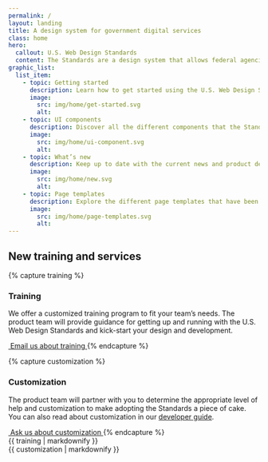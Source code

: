 ```yaml
---
permalink: /
layout: landing
title: A design system for government digital services
class: home
hero:
  callout: U.S. Web Design Standards
  content: The Standards are a design system that allows federal agencies to quickly prototype and deploy digital products using a baseline of design patterns.
graphic_list:
  list_item:
    - topic: Getting started
      description: Learn how to get started using the U.S. Web Design Standards for your project, regardless of your technical stack.
      image:
        src: img/home/get-started.svg
        alt:
    - topic: UI components
      description: Discover all the different components that the Standards provide as both design and development assets.
      image:
        src: img/home/ui-component.svg
        alt:
    - topic: What’s new
      description: Keep up to date with the current news and product development updates for the U.S. Web Design Standards.
      image:
        src: img/home/new.svg
        alt:
    - topic: Page templates
      description: Explore the different page templates that have been created to jump start your product development.
      image:
        src: img/home/page-templates.svg
        alt:
---
```


## New training and services

{% capture training %}
### Training

We offer a customized training program to fit your team’s needs. The
product team will provide guidance for getting up and running with
the U.S. Web Design Standards and kick-start your design and
development.

<a href="mailto:uswebdesignstandards@gsa.gov" class="usa-button cta" onclick="ga('send', 'event', 'Clicked Training CTA', 'Clicked training call to action');">
  <img src="{{ site.baseurl }}/img/logo-email.png" alt="">
  Email us about training
</a>
{% endcapture %}

{% capture customization %}
### Customization

The product team will partner with you to determine the appropriate
level of help and customization to make adopting the Standards a
piece of cake. You can also read about customization in our
[developer guide](getting-started/developers/#customization-and-theming).

<a href="mailto:uswebdesignstandards@gsa.gov" class="usa-button cta" onclick="ga('send', 'event', 'Clicked Customization CTA', 'Clicked customization call to action');">
  <img src="{{ site.baseurl }}/img/logo-email.png" alt="">
  Ask us about customization
</a>
{% endcapture %}

<div class="usa-grid-full">
  <div class="usa-width-one-half">
    {{ training | markdownify }}
  </div>
  <div class="usa-width-one-half">
    {{ customization | markdownify }}
  </div>
</div>
